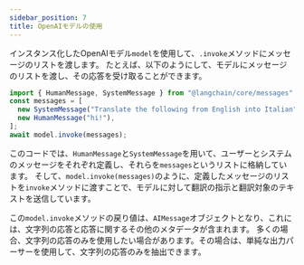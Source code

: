```yaml
---
sidebar_position: 7
title: OpenAIモデルの使用
---
```


インスタンス化したOpenAIモデル`model`を使用して、`.invoke`メソッドにメッセージのリストを渡します。
たとえば、以下のようにして、モデルにメッセージのリストを渡し、その応答を受け取ることができます。

```js
import { HumanMessage, SystemMessage } from "@langchain/core/messages";
const messages = [
  new SystemMessage("Translate the following from English into Italian"),
  new HumanMessage("hi!"),
];
await model.invoke(messages);
```

このコードでは、`HumanMessage`と`SystemMessage`を用いて、ユーザーとシステムのメッセージをそれぞれ定義し、それらを`messages`というリストに格納しています。
そして、`model.invoke(messages)`のように、定義したメッセージのリストを`invoke`メソッドに渡すことで、モデルに対して翻訳の指示と翻訳対象のテキストを送信しています。

この`model.invoke`メソッドの戻り値は、`AIMessage`オブジェクトとなり、これには、文字列の応答と応答に関するその他のメタデータが含まれます。
多くの場合、文字列の応答のみを使用したい場合があります。その場合は、単純な出力パーサーを使用して、文字列の応答のみを抽出できます。
